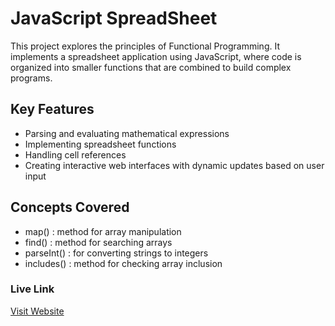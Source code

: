 # JavaScript SpreadSheet

This project explores the principles of Functional Programming. 
It implements a spreadsheet application using JavaScript, 
where code is organized into smaller functions that are combined to build complex programs.

## Key Features
- Parsing and evaluating mathematical expressions
- Implementing spreadsheet functions
- Handling cell references
- Creating interactive web interfaces with dynamic updates based on user input

## Concepts Covered
- map()  : method for array manipulation
- find() : method for searching arrays
- parseInt() : for converting strings to integers
- includes() : method for checking array inclusion

### Live Link
[Visit Website](https://6610f7b32f17ffab2ec01a11--remarkable-blancmange-ce5f5a.netlify.app/)
